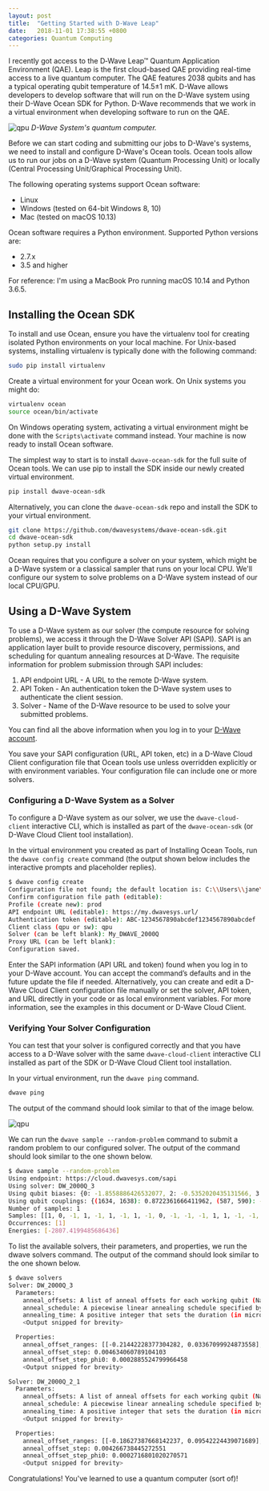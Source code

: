 ```yaml
---
layout: post
title:  "Getting Started with D-Wave Leap"
date:   2018-11-01 17:38:55 +0800
categories: Quantum Computing
---
```


I recently got access to the D‑Wave Leap™ Quantum Application Environment (QAE). Leap is the first cloud-based QAE providing real-time access to a live quantum computer. The QAE features 2038 qubits and has a typical operating qubit temperature of 14.5±1 mK. D-Wave allows developers to develop software that will run on the D-Wave system using their D-Wave Ocean SDK for Python. D-Wave recommends that we work in a virtual environment when developing software to run on the QAE.

![qpu]({{site.baseurl}}/assets/img/dwaveqpu.png)
*D-Wave System's quantum computer.*

Before we can start coding and submitting our jobs to D-Wave's systems, we need to install and configure D-Wave's Ocean tools. Ocean tools allow us to run our jobs on a D-Wave system (Quantum Processing Unit) or locally (Central Processing Unit/Graphical Processing Unit).

The following operating systems support Ocean software:

- Linux
- Windows (tested on 64-bit Windows 8, 10)
- Mac (tested on macOS 10.13)

Ocean software requires a Python environment. Supported Python versions are:

- 2.7.x
- 3.5 and higher

For reference: I'm using a MacBook Pro running macOS 10.14 and Python 3.6.5.

## Installing the Ocean SDK 

To install and use Ocean, ensure you have the virtualenv tool for creating isolated Python environments on your local machine. For Unix-based systems, installing virtualenv is typically done with the following command:

```bash
sudo pip install virtualenv
```

Create a virtual environment for your Ocean work. On Unix systems you might do:

```bash
virtualenv ocean
source ocean/bin/activate
```

On Windows operating system, activating a virtual environment might be done with the `Scripts\activate` command instead. Your machine is now ready to install Ocean software.

The simplest way to start is to install `dwave-ocean-sdk` for the full suite of Ocean tools. We can use pip to install the SDK inside our newly created virtual environment.

```bash
pip install dwave-ocean-sdk
```

Alternatively, you can clone the `dwave-ocean-sdk` repo and install the SDK to your virtual environment.

```bash
git clone https://github.com/dwavesystems/dwave-ocean-sdk.git
cd dwave-ocean-sdk
python setup.py install
```

Ocean requires that you configure a solver on your system, which might be a D-Wave system or a classical sampler that runs on your local CPU. We'll configure our system to solve problems on a D-Wave system instead of our local CPU/GPU.

## Using a D-Wave System

To use a D-Wave system as our solver (the compute resource for solving problems), we access it through the D-Wave Solver API (SAPI). SAPI is an application layer built to provide resource discovery, permissions, and scheduling for quantum annealing resources at D-Wave. The requisite information for problem submission through SAPI includes:

1. API endpoint URL - A URL to the remote D-Wave system.
2. API Token - An authentication token the D-Wave system uses to authenticate the client session.
3. Solver - Name of the D-Wave resource to be used to solve your submitted problems.

You can find all the above information when you log in to your [D-Wave account](https://cloud.dwavesys.com/leap/login/?next=/leap/).

You save your SAPI configuration (URL, API token, etc) in a D-Wave Cloud Client configuration file that Ocean tools use unless overridden explicitly or with environment variables. Your configuration file can include one or more solvers.

### Configuring a D-Wave System as a Solver

To configure a D-Wave system as our solver, we use the `dwave-cloud-client` interactive CLI, which is installed as part of the `dwave-ocean-sdk` (or D-Wave Cloud Client tool installation). 

In the virtual environment you created as part of Installing Ocean Tools, run the `dwave config create` command (the output shown below includes the interactive prompts and placeholder replies).

```bash
$ dwave config create
Configuration file not found; the default location is: C:\\Users\\jane\\AppData\\Local\\dwavesystem\\dwave\\dwave.conf
Confirm configuration file path (editable):
Profile (create new): prod
API endpoint URL (editable): https://my.dwavesys.url/
Authentication token (editable): ABC-1234567890abcdef1234567890abcdef
Client class (qpu or sw): qpu
Solver (can be left blank): My_DWAVE_2000Q
Proxy URL (can be left blank):
Configuration saved.
```

Enter the SAPI information (API URL and token) found when you log in to your D-Wave account. You can accept the command’s defaults and in the future update the file if needed. Alternatively, you can create and edit a D-Wave Cloud Client configuration file manually or set the solver, API token, and URL directly in your code or as local environment variables. For more information, see the examples in this document or D-Wave Cloud Client.

### Verifying Your Solver Configuration

You can test that your solver is configured correctly and that you have access to a D-Wave solver with the same `dwave-cloud-client` interactive CLI installed as part of the SDK or D-Wave Cloud Client tool installation.

In your virtual environment, run the `dwave ping` command.

```bash
dwave ping
```

The output of the command should look similar to that of the image below.

![qpu]({{site.baseurl}}/assets/img/dwaveping.jpeg)

We can run the `dwave sample --random-problem` command to submit a random problem to our configured solver. The output of the command should look similar to the one shown below.

```bash
$ dwave sample --random-problem
Using endpoint: https://cloud.dwavesys.com/sapi
Using solver: DW_2000Q_3
Using qubit biases: {0: -1.8558886426532077, 2: -0.5352020435131566, 3: 0.09948801477928448, 4: 1...
Using qubit couplings: {(1634, 1638): 0.8722361666411962, (587, 590): -0.2883665596049023, (642, ...
Number of samples: 1
Samples: [[1, 0, -1, 1, -1, 1, -1, 1, -1, 0, -1, -1, -1, 1, 1, -1, -1, -1, 1, 1, -1, -1, 1, -1, -...
Occurrences: [1]
Energies: [-2807.4199485686436]
```

To list the available solvers, their parameters, and properties, we run the dwave solvers command. The output of the command should look similar to the one shown below.

```bash
$ dwave solvers
Solver: DW_2000Q_3
  Parameters:
    anneal_offsets: A list of anneal offsets for each working qubit (NaN if u...
    anneal_schedule: A piecewise linear annealing schedule specified by a list...
    annealing_time: A positive integer that sets the duration (in microsecond...
    <Output snipped for brevity>

  Properties:
    anneal_offset_ranges: [[-0.21442228377304282, 0.03367099924873558], [0.0, 0.0],...
    anneal_offset_step: 0.004634060789104103
    anneal_offset_step_phi0: 0.0002885524799966458
    <Output snipped for brevity>

Solver: DW_2000Q_2_1
  Parameters:
    anneal_offsets: A list of anneal offsets for each working qubit (NaN if u...
    anneal_schedule: A piecewise linear annealing schedule specified by a list...
    annealing_time: A positive integer that sets the duration (in microsecond...
    <Output snipped for brevity>

  Properties:
    anneal_offset_ranges: [[-0.18627387668142237, 0.09542224439071689], [-0.1836548...
    anneal_offset_step: 0.004266738445272551
    anneal_offset_step_phi0: 0.0002716801020270571
    <Output snipped for brevity>
```

Congratulations! You've learned to use a quantum computer (sort of)!